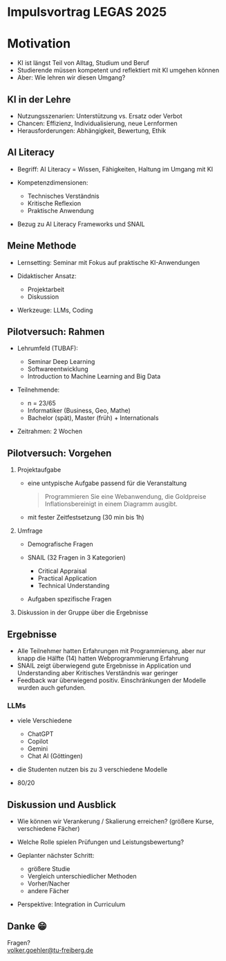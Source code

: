 <!--
author: Volker Göhler
date: 2025-09-07
email: volker.goehler@informatik.tu-freiberg.de
edit: true
-->

# Impulsvortrag LEGAS 2025

Motivation
==========

- KI ist längst Teil von Alltag, Studium und Beruf
- Studierende müssen kompetent und reflektiert mit KI umgehen können
- Aber: Wie lehren wir diesen Umgang?

## KI in der Lehre

- Nutzungsszenarien: Unterstützung vs. Ersatz oder Verbot
- Chancen: Effizienz, Individualisierung, neue Lernformen
- Herausforderungen: Abhängigkeit, Bewertung, Ethik

## AI Literacy

- Begriff: AI Literacy = Wissen, Fähigkeiten, Haltung im Umgang mit KI
- Kompetenzdimensionen:
  
  - Technisches Verständnis
  - Kritische Reflexion
  - Praktische Anwendung
  
- Bezug zu AI Literacy Frameworks und SNAIL

## Meine Methode

- Lernsetting: Seminar mit Fokus auf praktische KI-Anwendungen
- Didaktischer Ansatz:
  
  - Projektarbeit
  - Diskussion
    
- Werkzeuge: LLMs, Coding

## Pilotversuch: Rahmen

- Lehrumfeld (TUBAF):
  
  - Seminar Deep Learning
  - Softwareentwicklung
  - Introduction to Machine Learning and Big Data
    
- Teilnehmende:
  
  -  n = 23/65
  - Informatiker (Business, Geo, Mathe)
  - Bachelor (spät), Master (früh) + Internationals
    
- Zeitrahmen: 2 Wochen

## Pilotversuch: Vorgehen

1. Projektaufgabe
   - eine untypische Aufgabe passend für die Veranstaltung

     > Programmieren Sie eine Webanwendung, die Goldpreise Inflationsbereinigt in einem Diagramm ausgibt.
     
   - mit fester Zeitfestsetzung (30 min bis 1h)
2. Umfrage
   - Demografische Fragen
   - SNAIL (32 Fragen in 3 Kategorien)
     
     - Critical Appraisal
     - Practical Application
     - Technical Understanding
       
   - Aufgaben spezifische Fragen
3. Diskussion in der Gruppe über die Ergebnisse

## Ergebnisse

- Alle Teilnehmer hatten Erfahrungen mit Programmierung, aber nur knapp die Hälfte (14) hatten Webprogrammierung Erfahrung
- SNAIL zeigt überwiegend gute Ergebnisse in Application und Understanding aber Kritisches Verständnis war geringer
- Feedback war überwiegend positiv. Einschränkungen der Modelle wurden auch gefunden.

### LLMs

- viele Verschiedene
  
  - ChatGPT
  - Copilot
  - Gemini
  - Chat AI (Göttingen)
    
- die Studenten nutzen bis zu 3 verschiedene Modelle
- 80/20

## Diskussion und Ausblick

- Wie können wir Verankerung / Skalierung erreichen? (größere Kurse, verschiedene Fächer)
- Welche Rolle spielen Prüfungen und Leistungsbewertung?


- Geplanter nächster Schritt:
  
  - größere Studie
  - Vergleich unterschiedlicher Methoden
  - Vorher/Nacher
  - andere Fächer
    
- Perspektive: Integration in Curriculum

## Danke 😁 

Fragen?  
volker.goehler@tu-freiberg.de

